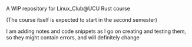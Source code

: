 A WIP repository for Linux_Club@UCU Rust course

(The course itself is expected to start in the second semester)

I am adding notes and code snippets as I go on creating and testing them,
so they might contain errors, and will definitely change
